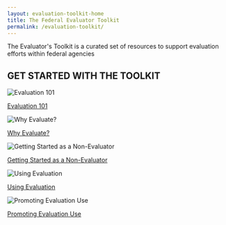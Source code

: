 ```yaml
---
layout: evaluation-toolkit-home
title: The Federal Evaluator Toolkit
permalink: /evaluation-toolkit/
---
```


<section class="usa-graphic-list">
  <div class="grid-container margin-0 padding-0">
    <div class="usa-graphic-list__row grid-row grid-gap">
    <p class="margin-bottom-0">The Evaluator's Toolkit is a curated set of resources to support evaluation efforts within federal agencies</p>  
    </div>
  </div>
</section>

<section class="usa-graphic-list">
  <div class="grid-container margin-0 padding-0">
    <div class="usa-graphic-list__row grid-row grid-gap margin-bottom-4 display-flex">
        <div class="usa-media-block">
             <h2 class="margin-bottom-0 text-primary">GET STARTED WITH THE TOOLKIT</h2>
        </div>
    </div>
    <div class="usa-graphic-list__row grid-row grid-gap">
        <div class="usa-media-block tablet:grid-col-4 text-center">
            <img class="circle-evaluation-card" alt="Evaluation 101" src="{{site.baseurl}}/assets/images/blog/budget-report.jpg">
            <div class="usa-media-block__body evaluation-width">  
              <p><a class="eoc-link text-no-underline border-0" href="{{site.baseurl}}/evaluation-toolkit/evaluation-101">Evaluation 101</a></p>
            </div>
        </div>
        <div class="usa-media-block tablet:grid-col-4 text-center">
            <img class="circle-evaluation-card" alt="Why Evaluate?" src="{{site.baseurl}}/assets/images/blog/notebook.jpg">
            <div class="usa-media-block__body evaluation-width">  
              <p><a class="eoc-link text-no-underline border-0" href="{{site.baseurl}}/evaluation-toolkit/why-evaluate">Why Evaluate?</a></p>
            </div>
        </div>
        <div class="usa-media-block tablet:grid-col-4 text-center">
            <img class="circle-evaluation-card" alt="Getting Started as a Non-Evaluator" src="{{site.baseurl}}/assets/images/blog/learning-agenda-thumbnail.jpg">
            <div class="usa-media-block__body evaluation-width">  
              <p><a class="eoc-link text-no-underline border-0" href="{{site.baseurl}}/evaluation-toolkit/non-evaluator">Getting Started as a Non-Evaluator</a></p>
            </div>
        </div>
        <div class="usa-media-block tablet:grid-col-2 text-center">
        </div>
        <div class="usa-media-block tablet:grid-col-4 text-center">
            <img class="circle-evaluation-card" alt="Using Evaluation" src="{{site.baseurl}}/assets/images/blog/lightbulb-stickers.jpg">
            <div class="usa-media-block__body evaluation-width">  
              <p><a class="eoc-link text-no-underline border-0" href="{{site.baseurl}}/evaluation-toolkit/evaluation">Using Evaluation</a></p>
            </div>
        </div>
        <div class="usa-media-block tablet:grid-col-4 text-center">
            <img class="circle-evaluation-card" alt="Promoting Evaluation Use" src="{{site.baseurl}}/assets/images/blog/trophy-stars-thumbnail.png">
            <div class="usa-media-block__body evaluation-width">  
              <p><a class="eoc-link text-no-underline border-0" href="{{site.baseurl}}/evaluation-toolkit/promoting-evaluation">Promoting Evaluation Use</a></p>
            </div>
        </div>
    </div>
  </div>
</section>